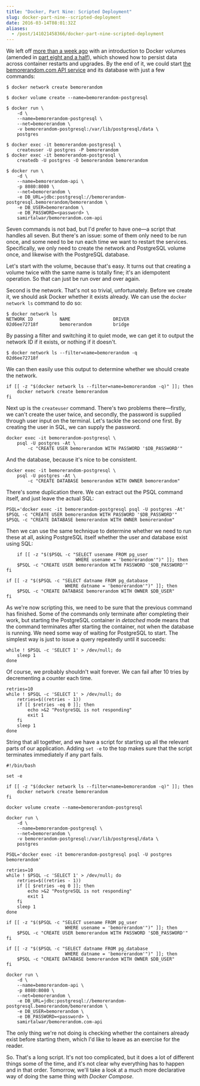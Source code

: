```yaml
---
title: "Docker, Part Nine: Scripted Deployment"
slug: docker-part-nine--scripted-deployment
date: 2016-03-14T08:01:32Z
aliases:
  - /post/141021458366/docker-part-nine-scripted-deployment
---
```


We left off [more than a week ago][docker, part eight: turn up the volume] with an introduction to Docker volumes (amended in [part eight and a half][docker, part eight and a half: docker volume]), which showed how to persist data across container restarts and upgrades. By the end of it, we could start [the bemorerandom.com API service][bemorerandom.com] and its database with just a few commands:

<!--more-->

    $ docker network create bemorerandom

    $ docker volume create --name=bemorerandom-postgresql

    $ docker run \
        -d \
        --name=bemorerandom-postgresql \
        --net=bemorerandom \
        -v bemorerandom-postgresql:/var/lib/postgresql/data \
        postgres

    $ docker exec -it bemorerandom-postgresql \
        createuser -U postgres -P bemorerandom
    $ docker exec -it bemorerandom-postgresql \
        createdb -U postgres -O bemorerandom bemorerandom

    $ docker run \
        -d \
        --name=bemorerandom-api \
        -p 8080:8080 \
        --net=bemorerandom \
        -e DB_URL=jdbc:postgresql://bemorerandom-postgresql.bemorerandom/bemorerandom \
        -e DB_USER=bemorerandom \
        -e DB_PASSWORD=<password> \
        samirtalwar/bemorerandom.com-api

Seven commands is not bad, but I'd prefer to have one—a script that handles all seven. But there's an issue: some of them only need to be run once, and some need to be run each time we want to restart the services. Specifically, we only need to create the network and PostgreSQL volume once, and likewise with the PostgreSQL database.

Let's start with the volume, because that's easy. It turns out that creating a volume twice with the same name is totally fine; it's an idempotent operation. So that can just be run over and over again.

Second is the network. That's not so trivial, unfortunately. Before we create it, we should ask Docker whether it exists already. We can use the `docker network ls` command to do so:

    $ docker network ls
    NETWORK ID          NAME                DRIVER
    02d6ee72718f        bemorerandom        bridge

By passing a filter and switching it to quiet mode, we can get it to output the network ID if it exists, or nothing if it doesn't.

    $ docker network ls --filter=name=bemorerandom -q
    02d6ee72718f

We can then easily use this output to determine whether we should create the network.

    if [[ -z "$(docker network ls --filter=name=bemorerandom -q)" ]]; then
        docker network create bemorerandom
    fi

Next up is the `createuser` command. There's two problems there—firstly, we can't create the user twice, and secondly, the password is supplied through user input on the terminal. Let's tackle the second one first. By creating the user in SQL, we can supply the password.

    docker exec -it bemorerandom-postgresql \
        psql -U postgres -At \
            -c "CREATE USER bemorerandom WITH PASSWORD '$DB_PASSWORD'"

And the database, because it's nice to be consistent.

    docker exec -it bemorerandom-postgresql \
        psql -U postgres -At \
            -c "CREATE DATABASE bemorerandom WITH OWNER bemorerandom"

There's some duplication there. We can extract out the PSQL command itself, and just leave the actual SQL:

    PSQL='docker exec -it bemorerandom-postgresql psql -U postgres -At'
    $PSQL -c "CREATE USER bemorerandom WITH PASSWORD '$DB_PASSWORD'"
    $PSQL -c "CREATE DATABASE bemorerandom WITH OWNER bemorerandom"

Then we can use the same technique to determine whether we need to run these at all, asking PostgreSQL itself whether the user and database exist using SQL:

        if [[ -z "$($PSQL -c "SELECT usename FROM pg_user
                              WHERE usename = 'bemorerandom'")" ]]; then
        $PSQL -c "CREATE USER bemorerandom WITH PASSWORD '$DB_PASSWORD'"
    fi

    if [[ -z "$($PSQL -c "SELECT datname FROM pg_database
                          WHERE datname = 'bemorerandom'")" ]]; then
        $PSQL -c "CREATE DATABASE bemorerandom WITH OWNER $DB_USER"
    fi

As we're now scripting this, we need to be sure that the previous command has finished. Some of the commands only terminate after completing their work, but starting the PostgreSQL container in _detached_ mode means that the command terminates after starting the container, not when the database is running. We need some way of waiting for PostgreSQL to start. The simplest way is just to issue a query repeatedly until it succeeds:

    while ! $PSQL -c 'SELECT 1' > /dev/null; do
        sleep 1
    done

Of course, we probably shouldn't wait forever. We can fail after 10 tries by decrementing a counter each time.

    retries=10
    while ! $PSQL -c 'SELECT 1' > /dev/null; do
        retries=$((retries - 1))
        if [[ $retries -eq 0 ]]; then
            echo >&2 "PostgreSQL is not responding"
            exit 1
        fi
        sleep 1
    done

String that all together, and we have a script for starting up all the relevant parts of our application. Adding `set -e` to the top makes sure that the script terminates immediately if any part fails.

    #!/bin/bash

    set -e

    if [[ -z "$(docker network ls --filter=name=bemorerandom -q)" ]]; then
        docker network create bemorerandom
    fi

    docker volume create --name=bemorerandom-postgresql

    docker run \
        -d \
        --name=bemorerandom-postgresql \
        --net=bemorerandom \
        -v bemorerandom-postgresql:/var/lib/postgresql/data \
        postgres

    PSQL='docker exec -it bemorerandom-postgresql psql -U postgres bemorerandom'

    retries=10
    while ! $PSQL -c 'SELECT 1' > /dev/null; do
        retries=$((retries - 1))
        if [[ $retries -eq 0 ]]; then
            echo >&2 "PostgreSQL is not responding"
            exit 1
        fi
        sleep 1
    done

    if [[ -z "$($PSQL -c "SELECT usename FROM pg_user
                          WHERE usename = 'bemorerandom'")" ]]; then
        $PSQL -c "CREATE USER bemorerandom WITH PASSWORD '$DB_PASSWORD'"
    fi

    if [[ -z "$($PSQL -c "SELECT datname FROM pg_database
                          WHERE datname = 'bemorerandom'")" ]]; then
        $PSQL -c "CREATE DATABASE bemorerandom WITH OWNER $DB_USER"
    fi

    docker run \
        -d \
        --name=bemorerandom-api \
        -p 8080:8080 \
        --net=bemorerandom \
        -e DB_URL=jdbc:postgresql://bemorerandom-postgresql.bemorerandom/bemorerandom \
        -e DB_USER=bemorerandom \
        -e DB_PASSWORD=<password> \
        samirtalwar/bemorerandom.com-api

The only thing we're not doing is checking whether the containers already exist before starting them, which I'd like to leave as an exercise for the reader.

So. That's a long script. It's not too complicated, but it does a lot of different things some of the time, and it's not clear why everything has to happen and in that order. Tomorrow, we'll take a look at a much more declarative way of doing the same thing with _Docker Compose_.

[docker, part eight: turn up the volume]: http://monospacedmonologues.com/post/140436373509/docker-part-eight-turn-up-the-volume
[docker, part eight and a half: docker volume]: http://monospacedmonologues.com/post/140618924626/docker-part-eight-and-a-half-docker-volume
[bemorerandom.com]: https://github.com/SamirTalwar/bemorerandom.com
